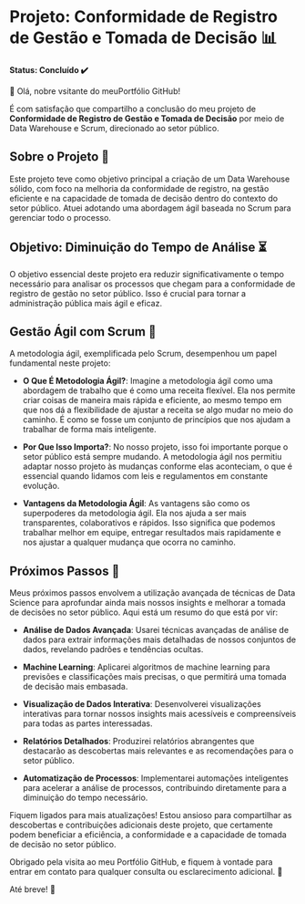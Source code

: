 # Projeto: Conformidade de Registro de Gestão e Tomada de Decisão 📊

**Status: Concluído ✔️**

👋 Olá, nobre vsitante do meuPortfólio GitHub!

É com satisfação que compartilho a conclusão do meu projeto de **Conformidade de Registro de Gestão e Tomada de Decisão** por meio de Data Warehouse e Scrum, direcionado ao setor público. 

## Sobre o Projeto 🚀

Este projeto teve como objetivo principal a criação de um Data Warehouse sólido, com foco na melhoria da conformidade de registro, na gestão eficiente e na capacidade de tomada de decisão dentro do contexto do setor público. Atuei adotando uma abordagem ágil baseada no Scrum para gerenciar todo o processo.

## Objetivo: Diminuição do Tempo de Análise ⏳

O objetivo essencial deste projeto era reduzir significativamente o tempo necessário para analisar os processos que chegam para a conformidade de registro de gestão no setor público. Isso é crucial para tornar a administração pública mais ágil e eficaz.

## Gestão Ágil com Scrum 🔄

A metodologia ágil, exemplificada pelo Scrum, desempenhou um papel fundamental neste projeto:

- **O Que É Metodologia Ágil?**: Imagine a metodologia ágil como uma abordagem de trabalho que é como uma receita flexível. Ela nos permite criar coisas de maneira mais rápida e eficiente, ao mesmo tempo em que nos dá a flexibilidade de ajustar a receita se algo mudar no meio do caminho. É como se fosse um conjunto de princípios que nos ajudam a trabalhar de forma mais inteligente.

- **Por Que Isso Importa?**: No nosso projeto, isso foi importante porque o setor público está sempre mudando. A metodologia ágil nos permitiu adaptar nosso projeto às mudanças conforme elas aconteciam, o que é essencial quando lidamos com leis e regulamentos em constante evolução.

- **Vantagens da Metodologia Ágil**: As vantagens são como os superpoderes da metodologia ágil. Ela nos ajuda a ser mais transparentes, colaborativos e rápidos. Isso significa que podemos trabalhar melhor em equipe, entregar resultados mais rapidamente e nos ajustar a qualquer mudança que ocorra no caminho.

## Próximos Passos 🚀

Meus próximos passos envolvem a utilização avançada de técnicas de Data Science para aprofundar ainda mais nossos insights e melhorar a tomada de decisões no setor público. Aqui está um resumo do que está por vir:

- **Análise de Dados Avançada**: Usarei técnicas avançadas de análise de dados para extrair informações mais detalhadas de nossos conjuntos de dados, revelando padrões e tendências ocultas.

- **Machine Learning**: Aplicarei algoritmos de machine learning para previsões e classificações mais precisas, o que permitirá uma tomada de decisão mais embasada.

- **Visualização de Dados Interativa**: Desenvolverei visualizações interativas para tornar nossos insights mais acessíveis e compreensíveis para todas as partes interessadas.

- **Relatórios Detalhados**: Produzirei relatórios abrangentes que destacarão as descobertas mais relevantes e as recomendações para o setor público.

- **Automatização de Processos**: Implementarei automações inteligentes para acelerar a análise de processos, contribuindo diretamente para a diminuição do tempo necessário.

Fiquem ligados para mais atualizações! Estou ansioso para compartilhar as descobertas e contribuições adicionais deste projeto, que certamente podem beneficiar a eficiência, a conformidade e a capacidade de tomada de decisão no setor público.

Obrigado pela visita ao meu Portfólio GitHub, e fiquem à vontade para entrar em contato para qualquer consulta ou esclarecimento adicional. 📩

Até breve! 👋
